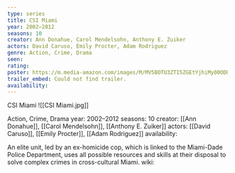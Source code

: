 ```yaml
---
type: series
title: CSI Miami
year: 2002–2012
seasons: 10
creator: Ann Donahue, Carol Mendelsohn, Anthony E. Zuiker
actors: David Caruso, Emily Procter, Adam Rodriguez
genre: Action, Crime, Drama
seen:
rating: 
poster: https://m.media-amazon.com/images/M/MV5BOTU3ZTI5ZGEtYjhiMy00ODU4LTgyM2UtNDhlYjBhMjc4MjIwXkEyXkFqcGdeQXVyMTYzMDM0NTU@._V1_SX300.jpg
trailer_embed: Could not find trailer.
availability:
---
```

CSI Miami
![[CSI Miami.jpg]]

Action, Crime, Drama
year: 2002–2012
seasons: 10
creator: [[Ann Donahue]], [[Carol Mendelsohn]], [[Anthony E. Zuiker]]
actors: [[David Caruso]], [[Emily Procter]], [[Adam Rodriguez]]
availability:

An elite unit, led by an ex-homicide cop, which is linked to the Miami-Dade Police Department, uses all possible resources and skills at their disposal to solve complex crimes in cross-cultural Miami.
wiki: 


